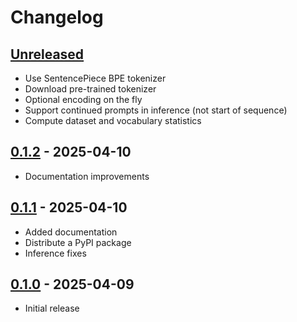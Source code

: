 # Changelog

## [Unreleased]
 - Use SentencePiece BPE tokenizer
 - Download pre-trained tokenizer
 - Optional encoding on the fly
 - Support continued prompts in inference (not start of sequence)
 - Compute dataset and vocabulary statistics

## [0.1.2] - 2025-04-10
 - Documentation improvements

## [0.1.1] - 2025-04-10
 - Added documentation
 - Distribute a PyPI package
 - Inference fixes

## [0.1.0] - 2025-04-09
 - Initial release

[Unreleased]: https://github.com/vsemionov/xlab/compare/v0.1.2...main
[0.1.2]: https://github.com/vsemionov/xlab/compare/v0.1.1...v0.1.2
[0.1.1]: https://github.com/vsemionov/xlab/compare/v0.1.0...v0.1.1
[0.1.0]: https://github.com/vsemionov/xlab/releases/tag/v0.1.0
